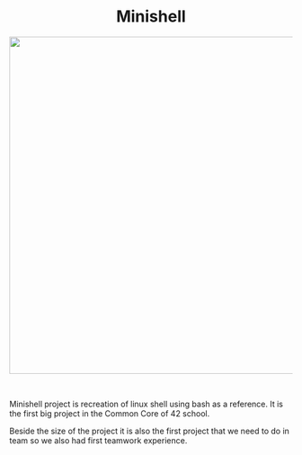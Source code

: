 <h1 align=center >Minishell</h1>
<p align=center><img src="https://github.com/lavzd13/minishell/assets/129123180/2636e014-07d9-46b4-a5d8-86d1e54e127b" width=700px height=600px></p>
<br>
<p>Minishell project is recreation of linux shell using bash as a reference. It is the first big project in the Common Core of 42 school.</p>
<p>Beside the size of the project it is also the first project that we need to do in team so we also had first teamwork experience.</p>
